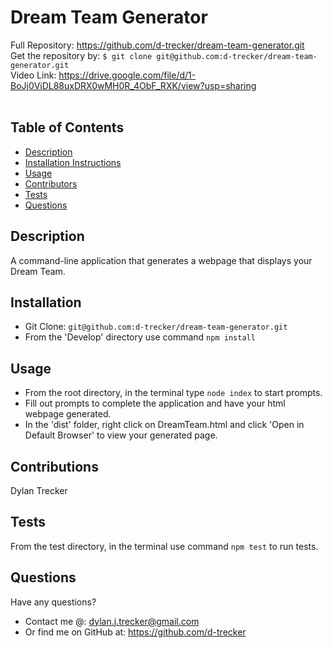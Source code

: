 # Dream Team Generator
Full Repository: https://github.com/d-trecker/dream-team-generator.git</br>
Get the repository by: `$ git clone git@github.com:d-trecker/dream-team-generator.git` </br>
Video Link: https://drive.google.com/file/d/1-BoJj0ViDL88uxDRX0wMH0R_4ObF_RXK/view?usp=sharing </br>
  </br>

  
  ## Table of Contents
  * [Description](#Description)
  * [Installation Instructions](#Installation)
  * [Usage](#Usage) 
  * [Contributors](#Contributions)
  * [Tests](#Tests)
  * [Questions](#Questions)

  ## Description
  A command-line application that generates a webpage that displays your Dream Team.
  ## Installation
  - Git Clone:  `git@github.com:d-trecker/dream-team-generator.git`
  - From the 'Develop' directory use command `npm install`  </br>
  ## Usage
  - From the root directory, in the terminal type `node index` to start prompts. 
  - Fill out prompts to complete the application and have your html webpage generated.
  - In the 'dist' folder, right click on DreamTeam.html and click 'Open in Default Browser' to view your generated page. 
  ## Contributions
  Dylan Trecker
  ## Tests
  From the test directory, in the terminal use command `npm test` to run tests. 
  ## Questions
  Have any questions? 
  - Contact me @: dylan.j.trecker@gmail.com
  - Or find me on GitHub at: https://github.com/d-trecker


